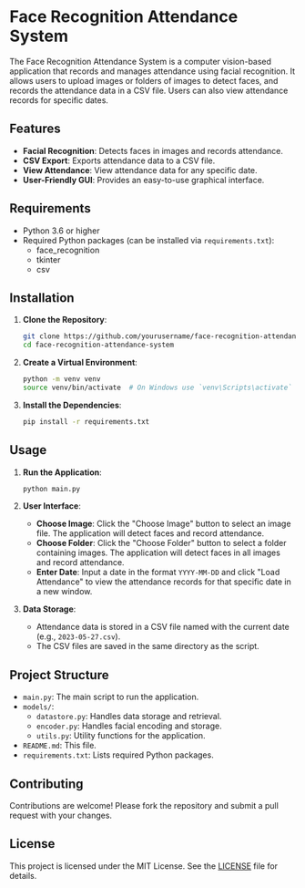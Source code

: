 # Face Recognition Attendance System

The Face Recognition Attendance System is a computer vision-based application that records and manages attendance using facial recognition. It allows users to upload images or folders of images to detect faces, and records the attendance data in a CSV file. Users can also view attendance records for specific dates.

## Features

- **Facial Recognition**: Detects faces in images and records attendance.
- **CSV Export**: Exports attendance data to a CSV file.
- **View Attendance**: View attendance data for any specific date.
- **User-Friendly GUI**: Provides an easy-to-use graphical interface.

## Requirements

- Python 3.6 or higher
- Required Python packages (can be installed via `requirements.txt`):
  - face_recognition
  - tkinter
  - csv

## Installation

1. **Clone the Repository**:
    ```bash
    git clone https://github.com/yourusername/face-recognition-attendance-system.git
    cd face-recognition-attendance-system
    ```

2. **Create a Virtual Environment**:
    ```bash
    python -m venv venv
    source venv/bin/activate  # On Windows use `venv\Scripts\activate`
    ```

3. **Install the Dependencies**:
    ```bash
    pip install -r requirements.txt
    ```

## Usage

1. **Run the Application**:
    ```bash
    python main.py
    ```

2. **User Interface**:
    - **Choose Image**: Click the "Choose Image" button to select an image file. The application will detect faces and record attendance.
    - **Choose Folder**: Click the "Choose Folder" button to select a folder containing images. The application will detect faces in all images and record attendance.
    - **Enter Date**: Input a date in the format `YYYY-MM-DD` and click "Load Attendance" to view the attendance records for that specific date in a new window.

3. **Data Storage**:
    - Attendance data is stored in a CSV file named with the current date (e.g., `2023-05-27.csv`).
    - The CSV files are saved in the same directory as the script.

## Project Structure

- `main.py`: The main script to run the application.
- `models/`:
  - `datastore.py`: Handles data storage and retrieval.
  - `encoder.py`: Handles facial encoding and storage.
  - `utils.py`: Utility functions for the application.
- `README.md`: This file.
- `requirements.txt`: Lists required Python packages.

## Contributing

Contributions are welcome! Please fork the repository and submit a pull request with your changes.

## License

This project is licensed under the MIT License. See the [LICENSE](LICENSE) file for details.

